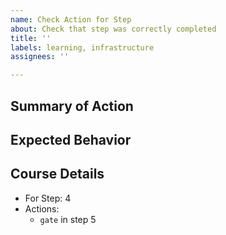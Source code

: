 ```yaml
---
name: Check Action for Step
about: Check that step was correctly completed
title: ''
labels: learning, infrastructure
assignees: ''

---
```


## Summary of Action

## Expected Behavior

## Course Details
* For Step: 4
* Actions:
  -  `gate` in step 5
